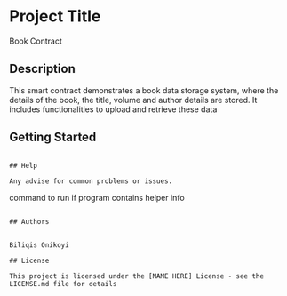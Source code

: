 # Project Title

Book Contract

## Description

This smart contract demonstrates a book data storage system, where the details of the book, the title, volume and author details are stored. It includes functionalities to upload and retrieve these data

## Getting Started

```

## Help

Any advise for common problems or issues.
```

command to run if program contains helper info

```

## Authors


Biliqis Onikoyi

## License

This project is licensed under the [NAME HERE] License - see the LICENSE.md file for details
```
